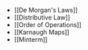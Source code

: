 - [[De Morgan's Laws]]
- [[Distributive Law]]
- [[Order of Operations]]
- [[Karnaugh Maps]]
- [[Minterm]]